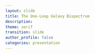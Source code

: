 ```yaml
---
layout: slide
title: The One-Loop Galaxy Bispectrum
description:
theme: serif
transition: slide
author_profile: false
categories: presentation
---
```


<style type="text/css">
  .reveal .slides {
        margin-top: -.1em;
        text-align: left; }      
  .reveal {
        font-size: 26px; }
  .reveal h1 {
        font-size: 2.5em; }
  .reveal h2 {
        font-size: 1.75em; }
  .reveal h3 {
        font-size: 1.25em;
        text-transform: none; }
  .reveal h4 {
        font-size: 1.em; }
}
</style>

<style>
  .column {
      float: left;
      width: 50%;
  }

  .row:after {
      content: "";
      display: table;
      clear: both;
  }
  .verticalLine {
    border-left: thick solid #ff0000;
  }
</style>

<!-- <script>
	var link = document.createElement( 'link' );
	link.rel = 'stylesheet';
	link.type = 'text/css';
	link.href = window.location.search.match( /print-pdf/gi ) ? 'css/print/pdf.css' : 'css/print/paper.css';
	document.getElementsByTagName( 'head' )[0].appendChild( link );
</script> -->


<section data-markdown data-separator="^\n---\n$"
         data-separator-vertical="^\n--\n$"
         data-element-attributes="{_\s*?([^}]+?)}"
         data-separator-notes="^Note:"             >
<script type="text/template">
<!-- {_style="text-align: center"}-->
<br>
<!-- # The Galaxy Bispectrum -->
<img src="/presentations/title.png", style="background:none; border:none; box-shadow:none;"/>

<br><br>

### Alexander Eggemeier
<img src="/presentations/sussex_logo_blue.png", style="width:125px; background:none; border:none; box-shadow:none;"/>

with Roman Scoccimarro & Robert E. Smith

---


<!-- .slide: data-background-color="#1a3f8b"-->
<!-- {_style="text-align: center"}-->
# <span style="color:#f0f1eb"> <b>Motivation</b> </span>

---

<!-- {_style="text-align: center"}-->
# Clustering Measures

<br>
**Two-point statistics** $\quad \quad \quad \quad \quad \quad$ **Three-point statistics**
<img src="/presentations/millennium_arrows.png", style="border:none; background:none; box-shadow:none; width:2000px; height:200px"/>
<p style="margin-top: -20px">
</p>

`$\text{density field: } \hspace{0.3em} \delta(\boldsymbol{x}) = \frac{n(\boldsymbol{x})-\bar{n}}{\bar{n}}
  \hspace{0.3em} \overset{\mathrm{FT}}{\longleftrightarrow} \hspace{0.3em} \delta(\boldsymbol{k})$`

<p>
  <hr style="height:1.5em; visibility:hidden;"/>
</p>

<div style="position:relative"><!-- {_style="text-align: left"}-->
  <span class="fragment fade-in" style="position:absolute; margin-left: auto; margin-right: auto; left: 0; right: 0; top:5;" data-fragment-index="3">
    `
    $
    \definecolor{blue}{RGB}{81,167,249}
    \definecolor{yellow}{RGB}{245,211,40}
    \langle \delta(\boldsymbol{k})\,\delta(\boldsymbol{k}')\rangle = (2\pi)^3 \fcolorbox{blue}{}{$P(k)$} \delta_D(\boldsymbol{k}+\boldsymbol{k}')
    $
    `
  </span>
  <span class="fragment fade-in" style="position:absolute; margin-left: auto; margin-right: auto; left: 40; right: 0; margin-top:20;" data-fragment-index="3">
    `
    $
    \langle \delta(\boldsymbol{k}_1)\,\delta(\boldsymbol{k}_2)\,\delta(\boldsymbol{k}_3)\rangle = (2\pi)^3 \fcolorbox{yellow}{}{$B(k_1,k_2,k_3)$} \\ \hspace{9em}\times\,\delta_D(\boldsymbol{k}_1+\boldsymbol{k}_2+\boldsymbol{k}_3)
    $
    `
  </span>
</div>

Note:
- to extract physics from LSS we measure statistics (don't know the initial conditions)

---

<!-- {_style="text-align: center"}-->
<!-- .slide: data-transition="slide-in fade-out"-->
# Why Go Beyond $P(k)$?

### I) The observed density field is <span style="color:red">non-Gaussian</span>


<div style="font-size:98%" class="fragment" data-fragment-index="1">
`
$$
\hspace{-0.55em}\substack{\text{If $\delta$ is} \\ \text{Gaussian}} \, \rightarrow \, {\cal P}(\delta_1,\dots,\delta_N) \propto \exp{\left[-\frac{1}{2}(\delta_1,\dots,\delta_N) C^{-1}\left(\begin{array}{c} \delta_1 \\ \vdots \\ \delta_N \end{array}\right)\right]},\;
C \equiv \left(\begin{array}{ccc} \sigma^2 & \xi_{12} & \cdots \\ \xi_{21} & \sigma^2 & \cdots \\ \vdots & \vdots & \ddots \end{array}\right)
$$
`
</div>


<img class="fragment" data-fragment-index="2" src="/presentations/pdf01.png", style="width:430px; background:none; border:none; box-shadow:none; float:left"/>

<div class="fragment" data-fragment-index="2"><!-- {_style="text-align: left"}-->
  <br><br>
  Non-linear evolution, e.g.:
  `
  $$
  \frac{\partial \delta(\boldsymbol{x},\tau)}{\partial \tau} + \boldsymbol{\nabla} \cdot \Big[\Big(1+\color{red}\delta(\boldsymbol{x},\tau)\color{black}\Big)\color{red}u(\boldsymbol{x},\tau)\color{black}\Big] = 0
  $$
  `
</div>
<br>
<div class="fragment" data-fragment-index="3"><!-- {_style="text-align: left"}-->
  Galaxy bias:
  `
  $$
  \delta_g(\boldsymbol{x}) = b_1\,\delta(\boldsymbol{x}) + b_2\,\color{red}\delta(\boldsymbol{x})^2\color{black} + \ldots
  $$
  `
</div>

---

<!-- {_style="text-align: center"}-->
<!-- .slide: data-transition="fade-in slide-out"-->
# Why Go Beyond $P(k)$?

### I) The observed density field is <span style="color:red">non-Gaussian</span>


<div style="font-size:98%">
`
$$
\hspace{-0.55em}\substack{\text{If $\delta$ is} \\ \text{Gaussian}} \, \rightarrow \, {\cal P}(\delta_1,\dots,\delta_N) \propto \exp{\left[-\frac{1}{2}(\delta_1,\dots,\delta_N) C^{-1}\left(\begin{array}{c} \delta_1 \\ \vdots \\ \delta_N \end{array}\right)\right]},\;
C \equiv \left(\begin{array}{ccc} \sigma^2 & \xi_{12} & \cdots \\ \xi_{21} & \sigma^2 & \cdots \\ \vdots & \vdots & \ddots \end{array}\right)
$$
`
</div>


<img src="/presentations/pdf02.png", style="width:430px; background:none; border:none; box-shadow:none; float:left"/>

<div><!-- {_style="text-align: left"}-->
  <br><br>
  Non-linear evolution, e.g.:
  `
  $$
  \frac{\partial \delta(\boldsymbol{x},\tau)}{\partial \tau} + \boldsymbol{\nabla} \cdot \Big[\Big(1+\color{red}\delta(\boldsymbol{x},\tau)\color{black}\Big)\color{red}u(\boldsymbol{x},\tau)\color{black}\Big] = 0
  $$
  `
</div>
<br>
<div><!-- {_style="text-align: left"}-->
  Galaxy bias:
  `
  $$
  \delta_g(\boldsymbol{x}) = b_1\,\delta(\boldsymbol{x}) + b_2\,\color{red}\delta(\boldsymbol{x})^2\color{black} + \ldots
  $$
  `
</div>

---

<!-- {_style="text-align: center"}-->
# Why Go Beyond $P(k)$?

### II) Breaking parameter <span style="color:red">degeneracies</span>

<br>

<div><ul>
 <li> between _bias_ and _amplitude of fluctuations_  $\,$ [<span style="color:DarkTurquoise">Fry '94, Verde+ '98, ... </span>] </li>
</ul></div> <!-- {_style="text-align: left"}-->
<p>
`
$$
\begin{align}
\text{Power spectrum: } \quad &P_{\text{g}} \sim b_1^2\,\sigma_8^2 \\[1em]
\text{Bispectrum: } \quad &B_{\text{g}} \sim \left[b_1^3\,\sigma_8^4\right] +  \left[b_1^2\,b_2\,\sigma_8^4\right] + \ldots
\end{align}
$$
`
</p> <!-- {_style="text-align: center"}-->

<div><ul>
 <li> between _growth rate_ and _amplitude of fluctuations_ $\quad\quad\quad\quad\quad\quad\quad\quad\quad\quad\quad\quad$ [<span style="color:DarkTurquoise">Scoccimarro+ '99, Gil-Marin+ '14/15, ... </span>] </li>
</ul></div> <!-- {_style="text-align: left"}-->
<p>
`
$$
\begin{align}
\hspace{-8em}\text{Power spectrum: } \quad &P_{\text{g}} \sim f^2\,\sigma_8^2 \\[1em]
\text{Bispectrum: } \quad &B_{\text{g}} \sim \left[f^3 + \ldots \right]\sigma_8^4
\end{align}
$$
`
</p>

---

<!-- {_style="text-align: center"}-->
# Why Go Beyond $P(k)$?

### III) <span style="color:red">Cosmic variance limit</span> is approaching [<span style="color:DarkTurquoise">Dore+ '14</span>]

<img src="/presentations/spherex2.png", style="width:680px; background:none; border:none; box-shadow:none;"/>

---

<!-- .slide: data-transition="slide-in none-out"-->
# The Challenges <!-- {_style="text-align: center"}-->

<ul>
  <li style="border:3px; border-style:solid; border-color:#f0f1eb; padding: 5px; padding-left: 20px">
    <p><b>Accurate covariance matrices for large data sets</b></p>

    <p>Bispectrum number of triangles scales as `$N_{\Delta} \sim \left(k_{\text{max}}/\Delta k\right)^3$` [power spectrum bins:
    `$\sim k_{\text{max}}/\Delta k$`]. The number of simulations to estimate `$C_B$` must be _larger_ then
    `$N_{\Delta}$ $\rightarrow\,{\cal O}(10^4)$`.</p>
  </li>
  <li style="border:3px; border-style:solid; border-color:#f0f1eb; padding: 5px; padding-left: 20px">
    <p><b>Complexity of theoretical modelling</b></p>

    <p>_Non-linear evolution_, _galaxy biasing_, _redshift space distortions_ are much harder to model for the bispectrum than for the
    power spectrum.</p>
  </li>
  <li style="border:3px; border-style:solid; border-color:#f0f1eb; padding: 5px; padding-left: 20px">
    <p><b>Observational systematics</b></p>

    <p>Survey geometry (window functions), fiber collisions, ...</p>
  </li>
</ul>

---

<!-- .slide: data-transition="fade-in slide-out"-->
# The Challenges <!-- {_style="text-align: center"}-->

<ul>
  <li style="border:3px; border-style:solid; border-color:#f0f1eb; padding: 5px; padding-left: 20px">
    <p><b>Accurate covariance matrices for large data sets</b></p>

    <p>Bispectrum number of triangles scales as `$N_{\Delta} \sim \left(k_{\text{max}}/\Delta k\right)^3$` [power spectrum bins:
    `$\sim k_{\text{max}}/\Delta k$`]. The number of simulations to estimate `$C_B$` must be _larger_ then
    `$N_{\Delta}$ $\rightarrow\,{\cal O}(10^4)$`.</p>
  </li>
  <li style="border:3px; border-style:solid; border-color:red; padding: 5px; padding-left: 20px">
    <p><b>Complexity of theoretical modelling</b></p>

    <p>_Non-linear evolution_, _galaxy biasing_, _redshift space distortions_ are much harder to model for the bispectrum than for the
    power spectrum.</p>
  </li>
  <li style="border:3px; border-style:solid; border-color:#f0f1eb; padding: 5px; padding-left: 20px">
    <p><b>Observational systematics</b></p>

    <p>Survey geometry (window functions), fiber collisions, ...</p>
  </li>
</ul>

---

<!-- .slide: data-background-color="#1a3f8b"-->
<!-- {_style="text-align: center"}-->
# <span style="color:#f0f1eb"> <b>Introduction to Galaxy Bias</b> </span>

---

<!-- .slide: data-transition="slide-in fade-out" data-background-image="/presentations/pop_day.png"-->

---

<!-- .slide: data-transition="fade-in slide-out" data-background-image="/presentations/pop_night.png"-->

---

<!-- {_style="text-align: center"}-->
# The First Detection

<img src="/presentations/bias_peebles_hauser.png", style="position:relative; top:-35px; height:610px; background:none; border:none; box-shadow:none;"/>

<div style="position: absolute; top: 26em; left: 20.5em; width: 400px; height: 150px;">
[<span style="color:DarkTurquoise">Peebles & Hauser '74</span>]
</div>


---

# The Modelling Perspective <!-- {_style="text-align: center"}-->

<ul>
  <li>
    goal of **Perturbation Theory (PT)**: expand nonlinear (evolved) density in increasing powers of linear (initial) matter density `$\delta^{(1)}(\boldsymbol{k})$`:
    <p>
      `
      $$
      \delta(\boldsymbol{k}) = \sum_n \delta^{(n)}(\boldsymbol{k})\,, \hspace{1em} \mathrm{where} \hspace{0.5em} \delta^{(n)}(\boldsymbol{k}) \sim \int {\cal K}(\boldsymbol{k}_1,\ldots,\boldsymbol{k}_n)\,\delta^{(1)}(\boldsymbol{k}_1) \cdots \delta^{(1)}(\boldsymbol{k}_n)
      $$
      `
    </p>
    <p><span style="color:red"> <b>Assumption:</b> `$\delta^{(1)}$` is Gaussian </span></p> <!-- {_style="text-align: center"}-->
  </li>
  <li>
    <p class="fragment"> use linear power spectrum as building block to construct observables:
      `
      $$
      \begin{align}
      \\[0.1em]
      \Rightarrow \hspace{1em} P(k) &= \underbrace{P_{\mathrm{tree}}(k)}_{\langle\delta^{(1)}\delta^{(1)}\rangle} \hspace{0.3em} + \underbrace{P_{\mathrm{1-loop}}(k)}_{\langle\delta^{(1)}\delta^{(3)}\rangle,\hspace{0.25em}\langle\delta^{(2)}\delta^{(2)}\rangle} + \ldots \\[1em]
      \Rightarrow \hspace{1em} B(k_1,k_2,k_3) &= \underbrace{B_{\mathrm{tree}}(k_1,k_2,k_3)}_{\langle\delta^{(1)}\delta^{(1)}\delta^{(2)}\rangle} \hspace{0.3em} + \underbrace{B_{\mathrm{1-loop}}(k_1,k_2,k_3)}_{\substack{\langle\delta^{(4)}\delta^{(1)}\delta^{(1)}\rangle,\hspace{0.25em}\langle\delta^{(3)}\delta^{(2)}\delta^{(1)}\rangle,\\ \langle\delta^{(2)}\delta^{(2)}\delta^{(2)}\rangle}} + \ldots
      \end{align}
      $$
      `
    </p>
  </li>
</ul>


Note:
  - remember from previous slide: Gaussian means that all information is contained in the power spectrum

---

# The Modelling Perspective <!-- {_style="text-align: center"}-->

In the spirit of PT: need to relate galaxy density to matter density:
<span class="fragment" data-fragment-index="1"></span>
<p>
`
$$
\fragment{1}{\delta_g(\boldsymbol{x}) = b_1\,\delta(\boldsymbol{x})} \fragment{2}{+ \color{red} \frac{b_2}{2!}\,\delta^2(\boldsymbol{x}) \color{black}} \fragment{3}{+ \color{#1a3f8b} \gamma_2\,{\cal G}_2(\boldsymbol{x})} \fragment{2}{\color{black} + \color{red} \frac{b_3}{3!}\,\delta^3(\boldsymbol{x}) \color{black} + \ldots}
$$
`
</p>

<p>
  <hr style="height:0.2em; visibility:hidden;"/>
</p>

<ul>
  <li class="fragment" data-fragment-index="2">
    linear bias parameter: `$b_1$`, OK on large enough scales [Kaiser '84]
  </li>
  <p>
    <hr style="height:0.1em; visibility:hidden;"/>
  </p>
  <span style="color:red">
    <li class="fragment" data-fragment-index="3">
      local (Eulerian) bias expansion, depends only on matter density at <b>SAME</b> point in space [Fry & Gaztanaga '93]
    </li>
  </span>
  <p>
    <hr style="height:0.1em; visibility:hidden;"/>
  </p>
  <span style="color:#1a3f8b">
    <li class="fragment" data-fragment-index="4">
      galaxy density should depend on <b>ENVIRONMENT</b> $\rightarrow$ bias due to tidal field [McDonald & Roy '09, Chan+ '12, Baldauf+ '12]
    </li>
  </span>
</ul>

---

<!-- .slide: data-transition="slide-in fade-out"-->
<!-- {_style="text-align: center"}-->
# The State of the Art

<img src="/presentations/bspec_BOSSlike_nomodel.png", style="position:relative; top:-35px; height:610px; background:none; border:none; box-shadow:none;"/>

---

<!-- .slide: data-transition="fade-in slide-out"-->
<!-- {_style="text-align: center"}-->
# The State of the Art

<img src="/presentations/bspec_BOSSlike.png", style="position:relative; top:-35px; height:610px; background:none; border:none; box-shadow:none;"/>

---

<!-- .slide: data-transition="slide-in fade-out"-->
<!-- {_style="text-align: center"}-->
# The State of the Art

<img src="/presentations/contours_BOSSlike_kmax0p1.png", style="position:relative; top:-35px; height:610px; background:none; border:none; box-shadow:none; float:right"/>

<div style="position: absolute; top: 5em; left: 0.em; width: 350px; height: 600px;">
  <h3> Model Assumptions: </h3>
  <ul>
    <li>
      full galaxy power spectrum to 1-loop order, <br> 1-loop matter bispectrum + <b>tree-level bias</b>
    </li>
    <p></p>
    <li class="fragment" data-fragment-index="2">
      local <b>Lagrangian</b> bias
      <p>
        `
        $$
        \Rightarrow \hspace{0.5em} \gamma_2 = -\frac{2}{7} (b_1-1)
        $$
        `
      </p>
    </li>
    <li class="fragment" data-fragment-index="3">
      treatment of noise:
      <p>
        `
        $$
        P_{\mathrm{noise}} = \epsilon_0\,P_{\mathrm{Poisson}} \\
        B_{\mathrm{noise}} = \epsilon_0\,B_{\mathrm{Poisson}}
        $$
        `
      </p>
    </li>
  </ul>
</div>

---

<!-- .slide: data-transition="fade-in fade-out"-->
<!-- {_style="text-align: center"}-->
# The State of the Art

<img src="/presentations/contours_BOSSlike_kmax0p15.png", style="position:relative; top:-35px; height:610px; background:none; border:none; box-shadow:none; float:right"/>

<div style="position: absolute; top: 5em; left: 0.em; width: 350px; height: 600px;">
  <h3> Model Assumptions: </h3>
  <ul>
    <li>
      full galaxy power spectrum to 1-loop order, <br> 1-loop matter bispectrum + <b>tree-level bias</b>
    </li>
    <p></p>
    <li>
      local <b>Lagrangian</b> bias
      <p>
        `
        $$
        \Rightarrow \hspace{0.5em} \gamma_2 = -\frac{2}{7} (b_1-1)
        $$
        `
      </p>
    </li>
    <li>
      treatment of noise:
      <p>
        `
        $$
        P_{\mathrm{noise}} = \epsilon_0\,P_{\mathrm{Poisson}} \\
        B_{\mathrm{noise}} = \epsilon_0\,B_{\mathrm{Poisson}}
        $$
        `
      </p>
    </li>
  </ul>
</div>

---

<!-- .slide: data-transition="fade-in slide-out"-->
<!-- {_style="text-align: center"}-->
# The State of the Art

<img src="/presentations/contours_BOSSlike_kmax0p2.png", style="position:relative; top:-35px; height:610px; background:none; border:none; box-shadow:none; float:right"/>

<div style="position: absolute; top: 5em; left: 0.em; width: 350px; height: 600px;">
  <h3> Model Assumptions: </h3>
  <ul>
    <li>
      full galaxy power spectrum to 1-loop order, <br> 1-loop matter bispectrum + <b>tree-level bias</b>
    </li>
    <p></p>
    <li>
      local <b>Lagrangian</b> bias
      <p>
        `
        $$
        \Rightarrow \hspace{0.5em} \gamma_2 = -\frac{2}{7} (b_1-1)
        $$
        `
      </p>
    </li>
    <li>
      treatment of noise:
      <p>
        `
        $$
        P_{\mathrm{noise}} = \epsilon_0\,P_{\mathrm{Poisson}} \\
        B_{\mathrm{noise}} = \epsilon_0\,B_{\mathrm{Poisson}}
        $$
        `
      </p>
    </li>
  </ul>
</div>

---

<!-- .slide: data-background-color="#1a3f8b"-->
<!-- {_style="text-align: center"}-->
# <span style="color:#f0f1eb"> <b>Taking Galaxy Bias <br> to the Next Order</b> </span>

---

<!-- .slide: data-background-color="#1a3f8b"-->
<!-- {_style="text-align: center"}-->
<ol type="1" style="color:#f0f1eb; font-size:150%">
  <li>
    all <b>large-scale effects</b> due to galaxy evolution can be captured order by order in perturbation theory
  </li>
  <hr style="height:3.5em; visibility:hidden;"/>
  <li>
    renormalization of bias parameters can be easily dealt with in the <b>multi-point propagator formalism</b>
  </li>
</ol>

---

<!-- {_style="text-align: center"}-->
# Generalizing the Bias Expansion

<hr style="height:3.5em; visibility:hidden;"/>

<div style="font-size: 240%">
  <p>
    `
    $$
    \color{#1a3f8b}\delta_g(\boldsymbol{x},\tau) = \color{black}\underbrace{\color{#1a3f8b}F_g\left[\Phi(\boldsymbol{y},\tau=0)\right]}\color{#1a3f8b}(\boldsymbol{x},\tau)
    $$
    `
  </p>
</div>

<div style="position: absolute; top: 14em; left: 15.5em; width: 300px; height: 600px;">
  <b>functional</b> of initial potential perturbations $\Phi$
</div>

<hr style="height:7em; visibility:hidden;"/>

<p>
  <h2 class="fragment" data-fragment-index="2">... too complicated!!</h2>
</p>


---

# Spacetime Spaghettis <!-- {_style="text-align: center"}-->

<img src="/presentations/spaghetti.png", style="position:relative; top:-35px; left:8em; height:610px; background:none; border:none; box-shadow:none;"/>

<div style="position: absolute; top: 8em; left: 2em; width: 550px; height: 200px;">
  Galaxy formation is fairly **local** in space <br> (on scales $r \gg R_*$) ...
</div>

<div style="position: absolute; top: 18em; left: 20em; width: 480px; height: 200px;">
  ... but pretty **nonlocal** in time (of the order $\,\sim\,H^{-1}$)! <br><br>
  $\rightarrow \hspace{0.5em}$ must depend on entire fluid <br> $\hspace{1.6em}$ flow $\boldsymbol{x}_{\mathrm{fl}}(\tau')$
</div>

---

# What does a local observer see? <!-- {_style="text-align: center"}-->

<div style="border:5px solid #f5d328; padding:10px; border-radius:8px">
  <b>Equivalence Principle: </b> The leading locally observable effect is given by <span style="display:inline-block; width:10.3em;"></span> SECOND derivatives of the metric tensor, `$\partial_i \partial_j\,\Phi \equiv \nabla_{ij}\,\Phi$`
</div>

<p>
  `
  $$
  \\[0.5em]
  \Rightarrow \hspace{0.5em} \color{#1a3f8b}\delta_g(\boldsymbol{x},\tau) = F_g\Big[\nabla_{ij}\,\Phi(\boldsymbol{x}_{\mathrm{fl}}(\tau'))\Big](\boldsymbol{x},\tau)
  $$
  `
</p>

<hr style="height:0.15em; visibility:hidden;"/>

<p class="fragment" data-fragment-index="1">
  Dependence on fluid trajectory <b>equivalent</b> with series of (convective) derivatives:
  `
  $$
  \nabla_{ij}\,\Phi(\boldsymbol{x}_{\mathrm{fl}}(\tau')),\, \text{all } \tau' \leq \tau \hspace{0.6em} \Leftrightarrow \hspace{0.6em}
  \nabla_{ij}\,\Phi(\boldsymbol{x},\tau),\, \underbrace{\frac{\text{d}}{\text{d}\tau}\nabla_{ij}\,\Phi(\boldsymbol{x},\tau),\,\ldots}
  $$
  `
</p>

<div style="position: absolute; top: 17.3em; left: 17.5em; width: 550px; height: 200px;" class="fragment" data-fragment-index="1">
  only <b>finite</b> number of linearly independent <br> derivatives at each order in PT
</div>


<hr style="height:2em; visibility:hidden;"/>

<p class="fragment" data-fragment-index="2">
  $\rightarrow \hspace{0.3em}$ trade derivatives for dependency on <b>velocity potential</b>, `$\boldsymbol{v}(\boldsymbol{x},\tau) = \boldsymbol{\nabla} \Phi_v(\boldsymbol{x},\tau)$`
  <p class="fragment" data-fragment-index="2">
  `
  $$
  \\[0.5em]
  \Rightarrow \hspace{0.5em} \color{#1a3f8b}\delta_g(\boldsymbol{x},\tau) =  F_g\Bigg[\nabla_{ij}\,\Phi(\boldsymbol{x},\tau),\, \nabla_{ij}\,\Phi_v(\boldsymbol{x},\tau)\,;\,\tau\Bigg]
  $$
  `
  </p>
  <!-- $\rightarrow \hspace{1em}$ can replace dependency on `$\boldsymbol{x}_{\mathrm{fl}}(\tau')$` with series of derivatives `$\text{d}/\text{d}\tau$` -->
  <!-- `
  $$
  \\[0.5em]
  \text{So:} \hspace{0.5em} F_g\Big[\nabla_{ij}\,\Phi(\boldsymbol{x}_{\mathrm{fl}}(\tau'))\Big](\boldsymbol{x},\tau) \Leftrightarrow F_g\Bigg[\nabla_{ij}\,\Phi(\boldsymbol{x},\tau),\, \frac{\text{d}}{\text{d}\tau}\nabla_{ij}\,\Phi(\boldsymbol{x},\tau),\,\ldots\Bigg]
  $$
  ` -->
</p>  

Note:
  - final $\delta_g$ written only in terms of locally measurable terms
  - these are the only terms that can affect galaxy formation (to leading order in spatial derivatives)

--

<p>
  Let's consider a <b>single</b> contribution, `${\cal O}$`, to `$F_g$`:
    `
    $$
    \\[2em]
    \hspace{-3em}\int^{\tau} \text{d}\tau' f_{\cal O}(\tau,\tau')\,{\cal O}(\boldsymbol{x}_{\mathrm{fl}},\tau')
    \fragment{1}{= \Bigg[\int^{\tau} \text{d}\tau' f_{\cal O}(\tau,\tau') \Bigg]\,{\cal O}(\boldsymbol{x},\tau) \\
    \hspace{15.3em}+ \Bigg[\int^{\tau} \text{d}\tau' (\tau' - \tau) f_{\cal O}(\tau,\tau') \Bigg]\,\frac{\text{d}}{\text{d}\tau}{\cal O}(\boldsymbol{x},\tau) + \ldots}
    $$
    `
</p>  

---

# The Galileons <!-- {_style="text-align: center"}-->

<div style="border:5px solid #f5d328; padding:10px; border-radius:8px">
  <b> $\delta_g$ is a SCALAR quantity: </b> it must be independent under general coordinate $\hspace{10.6em}$ transformations
</div>

<hr style="height:0.5em; visibility:hidden;"/>

<p class="fragment" data-fragment-index="2">
  For a $3 \times 3$ tensor (such as `$\nabla_{ij}\Phi$`) there are three fundamental <b>invariants</b>:
  `
  $$
  \hspace{-6em}
  \begin{align}
    \\[0.1em]
    \left.\begin{array}{l}
      {\cal G}_1(\Phi) = \nabla^2\Phi = \delta \\
      {\cal G}_2(\Phi) = \Big(\nabla_{ij}\Phi\Big)^2 - \Big(\nabla^2\Phi\Big)^2 \\
      {\cal G}_3(\Phi) = \Big(\nabla^2\Phi\Big)^3 + 2 \nabla_{ij}\Phi\,\nabla_{jk}\Phi\,\nabla_{ki}\Phi - 3\Big(\nabla_{ij}\Phi\Big)^2\,\nabla^2\Phi
    \end{array}\right\}
  \end{align}
  $$
  `
  <!-- {\cal G}_1(\Phi) &= \nabla^2\Phi = \delta \\
  {\cal G}_2(\Phi) &= \Big(\nabla_{ij}\Phi\Big)^2 - \Big(\nabla^2\Phi\Big)^2 \\
  {\cal G}_3(\Phi) &= \Big(\nabla^2\Phi\Big)^3 + 2 \nabla_{ij}\Phi\,\nabla_{jk}\Phi\,\nabla_{ki}\Phi - 3\Big(\nabla_{ij}\Phi\Big)^2\,\nabla^2\Phi -->  

  <div style="position: absolute; top: 15.3em; left: 29.5em; width: 350px; height: 200px;" class="fragment" data-fragment-index="2">
    <b>Galileons!</b>
  </div>
</p>

<div style="color:red" class="fragment" data-fragment-index="3">
  <b>Conclusion: </b> all contributions to `$\delta_g$` can be written as linear independent `$\hspace{5.3em}$` combinations of `${\cal G}_{1/2/3}(\Phi)$` and `${\cal G}_{1/2/3}(\Phi_v)$`
</div>

<!-- style="border:5px solid red; padding:10px; border-radius:8px" -->

---

<!-- .slide: data-transition="slide-in fade-out"-->
# The Happy End <!-- {_style="text-align: center"}-->

<hr style="height:1em; visibility:hidden;"/>

<p style="border:2px solid black; padding:10px; border-radius:8px">
  `
  $$
  \begin{align}
  \delta_g(\boldsymbol{x}) &= b_1\,\delta(\boldsymbol{x}) \\
  &+\frac{b_2}{2}\,\delta^2(\boldsymbol{x}) + \gamma_2\,{\cal G}_2(\boldsymbol{x}|\Phi_v) \\
  &\fragment{1}{\hspace{0.23em}+\,\frac{b_3}{3!}\,\delta^3(\boldsymbol{x}) + \gamma_3^{\times}\,\delta(\boldsymbol{x})\,{\cal G}_2(\boldsymbol{x}|\Phi_v) + \gamma_3^-\,\underbrace{\Delta_3{\cal G}(\boldsymbol{x}|\Phi,\Phi_v)}_{=\,{\cal G}_2(\Phi_v)-{\cal G}_2(\Phi)} + \gamma_3\,{\cal G}_3(\boldsymbol{x}|\Phi_v)} \\
  &\fragment{2}{\hspace{0.23em}+\,\frac{b_4}{4!}\,\delta^4(\boldsymbol{x}) + \gamma_4^{(1)}\,\delta^2(\boldsymbol{x})\,{\cal G}_2(\boldsymbol{x}|\Phi_v) + \gamma_4^{(2)}\,\delta(\boldsymbol{x})\,\Delta_3{\cal G}(\boldsymbol{x}|\Phi,\Phi_v) + \ldots \, \text{(3 terms)} }
  \end{align}
  $$
  `
</p>

<hr style="height:2em; visibility:hidden;"/>

<div style="font-size:150%"> <!-- {_style="text-align: center"}-->
  <span style="color:#f0f1eb"> <b> NONE of these parameters are measurable!</b> </span>
</div>

---

<!-- .slide: data-transition="fade-in slide-out"-->
# The Happy End <!-- {_style="text-align: center"}-->

<hr style="height:1em; visibility:hidden;"/>

<p style="border:2px solid black; padding:10px; border-radius:8px">
  `
  $$
  \begin{align}
  \delta_g(\boldsymbol{x}) &= \color{red}b_1\color{black}\,\delta(\boldsymbol{x}) \\
  &+\frac{\color{red}b_2\color{black}}{2}\,\delta^2(\boldsymbol{x}) + \color{red}\gamma_2\color{black}\,{\cal G}_2(\boldsymbol{x}|\Phi_v) \\
  &+\frac{\color{red}b_3\color{black}}{3!}\,\delta^3(\boldsymbol{x}) + \color{red}\gamma_3^{\times}\color{black}\,\delta(\boldsymbol{x})\,{\cal G}_2(\boldsymbol{x}|\Phi_v) + \color{red}\gamma_3^-\color{black}\,\underbrace{\Delta_3{\cal G}(\boldsymbol{x}|\Phi,\Phi_v)}_{=\,{\cal G}_2(\Phi_v)-{\cal G}_2(\Phi)} + \color{red}\gamma_3\color{black}\,{\cal G}_3(\boldsymbol{x}|\Phi_v) \\
  &+\frac{\color{red}b_4\color{black}}{4!}\,\delta^4(\boldsymbol{x}) + \color{red}\gamma_4^{(1)}\color{black}\,\delta^2(\boldsymbol{x})\,{\cal G}_2(\boldsymbol{x}|\Phi_v) + \color{red}\gamma_4^{(2)}\color{black}\,\delta(\boldsymbol{x})\,\Delta_3{\cal G}(\boldsymbol{x}|\Phi,\Phi_v) + \ldots \, \text{(3 terms)}
  \end{align}
  $$
  `
</p>

<hr style="height:2em; visibility:hidden;"/>

<div style="font-size:150%"> <!-- {_style="text-align: center"}-->
  <span style="color:red"> <b> NONE of these parameters are measurable!</b> </span>
</div>

<div style="position: absolute; top: 1.65em; left: 11.5em; width: 350px; height: 200px;">
  <hr color="red" width="200em" size="7px">
</div>

---

<!-- {_style="text-align: center"}-->
# The Need for Renormalization

### Example: 1-Loop Galaxy Power Spectrum

<div style="font-size:150%">
  `
  $$
  \rightarrow \hspace{0.1em} P_g(k) = \underbrace{\Big(b_1^2 + \color{red}b_1\,b_3\,\sigma^2_{\Lambda}\color{black}\Big)}_{\substack{\sigma^2_{\Lambda}\,\sim\,\int^{\Lambda}_0 \text{d}q\,q^2\,P_L(q) \\ \hspace{-2em}\sim\,\log{\Lambda}}}\,P_L(k) + \ldots
  $$
  `
</div>

<div style="position: absolute; top: 15em; left: 7.5em; width: 500px; height: 200px;">
  `$\Lambda \equiv $` <b>arbitrary</b> cut-off scale, e.g. where you think PT is breaking down ...
</div>

<hr style="height:4em; visibility:hidden;"/>

<p class="fragment" data-fragment-index="1">
  <b>Solution:</b> define <span style="color:red">renormalized bias parameters</span>
  <p class="fragment" data-fragment-index="1">
    `
    $$
    \rightarrow \hspace{0.1em} b_1^R = b_1 + \frac{b_3}{2}\,\sigma_{\Lambda}^2 + \text{contributions from higher orders}
    $$
    `
  </p>
</p>

---

<!-- {_style="text-align: center"}-->
# The Gamma Expansion

<div style="border:5px solid #f5d328; padding:10px; border-radius:8px">
  <b>New idea: </b> Expand `$\delta_g$` in terms of (generalized) Hermite polynomials
</div>
[<span style="color:DarkTurquoise"> Szalay '88, Matsubara '95, Bernardeau+ '08 </span>]

<hr style="height:0.1em; visibility:hidden;"/>

<div class="row">
  <div class="column">
    <p style="font-size:85%">
      `
      $$
      \begin{align}
      \delta_g(\boldsymbol{k}) &= \Gamma_g^{(1)}(\boldsymbol{k})\,{\cal H}_1(\boldsymbol{k}) \\
      &\fragment{1}{\,+\, \Gamma_g^{(2)}(\boldsymbol{k}_1,\boldsymbol{k}_2)\, * \,{\cal H}_2(\boldsymbol{k}_1,\boldsymbol{k}_2)} \\
      &\fragment{2}{\,+\, \Gamma_g^{(3)}(\boldsymbol{k}_1,\boldsymbol{k}_2,\boldsymbol{k}_3)\, * \,{\cal H}_3(\boldsymbol{k}_1,\boldsymbol{k}_2,\boldsymbol{k}_3)} \\ &\fragment{2}{\,+\, \ldots}
      \end{align}
      $$
      `
    </p>
  </div>
  <div class="column">
    <div style="border-left:solid black">
    <p style="font-size:85%">
      `
      $$
      \begin{align}
      \hspace{0.2em}{\cal H}_1(\boldsymbol{k}) &\equiv \delta_L(\boldsymbol{k}) \\[0.5em]
      \fragment{1}{ {\cal H}_2(\boldsymbol{k}_1,\boldsymbol{k}_2)} &\fragment{1}{\,\equiv \delta_L(\boldsymbol{k}_1)\delta_L(\boldsymbol{k}_2) - \langle\delta_L(\boldsymbol{k}_1)\delta_L(\boldsymbol{k}_2)\rangle} \\[0.5em]
      \fragment{2}{ {\cal H}_3(\boldsymbol{k}_1,\boldsymbol{k}_2,\boldsymbol{k}_3)} &\fragment{2}{\,\equiv \delta_L(\boldsymbol{k}_1)\delta_L(\boldsymbol{k}_2)\delta_L(\boldsymbol{k}_3)} \\ &\fragment{2}{\,-\, \langle\delta_L(\boldsymbol{k}_1)\delta_L(\boldsymbol{k}_2)\rangle\,\delta_L(\boldsymbol{k}_3) - \text{cyc.}}
      \end{align}
      $$
      `
    </p>
    </div>
  </div>
</div>

<!-- {_style="text-align: left"}-->
<span class="fragment" data-fragment-index="1"></span>
<span class="fragment" data-fragment-index="2"></span>
<span class="fragment" data-fragment-index="3"></span>
<p class="fragment" data-fragment-index="4">
  Because of <b>orthogonality</b> of Hermite polynomials:
  <p class="fragment" data-fragment-index="4">
    `
    $$
    P_g(k) = \underbrace{\Big[\Gamma_g^{(1)}(\boldsymbol{k})\Big]^2}\,P_L(k) + 2 \int \text{d}^3q \underbrace{\Big[\Gamma_g^{(2)}(\boldsymbol{q},\boldsymbol{k}-\boldsymbol{q})\Big]^2}\,P_L(q)\,P_L(|\boldsymbol{k}-\boldsymbol{q}|)
    $$
    `
  </p>
  <div style="position: absolute; top: 22.7em; left: -0.4em; width: 500px; height: 200px;" class="fragment" data-fragment-index="4">
    <span style="color:red">renormalized!</span>
  </div>
  <div style="position: absolute; top: 22.7em; left: 13em; width: 500px; height: 200px;" class="fragment" data-fragment-index="4">
    <span style="color:red">renormalized!</span>
  </div>
</p>

---

<!-- .slide: data-transition="slide-in fade-out"-->
# I'm a (Multipoint) Propagator <!-- {_style="text-align: center"}-->

<p>
  `
  $$
  \color{red}(2\pi)^3\,\Gamma_g^{(n)}\,\delta_D(\boldsymbol{k}-\boldsymbol{k}_1 - \ldots - \boldsymbol{k}_n) = \Bigg<\frac{\partial^n\delta_g(\boldsymbol{k})}{\partial\delta_L(\boldsymbol{k}_1)\,\cdots\,\partial\delta_L(\boldsymbol{k}_n)}\Bigg>
  $$
  `
</p>

<hr>

E.g. first order Gamma: <!-- {_class="fragment" data-fragment-index="1"}-->

<p class="fragment" data-fragment-index="1">
  `
  $$
  \begin{align}
  \Gamma_g^{(1)}(\boldsymbol{k}) &= \underbrace{b_1 + \Bigg[\frac{34}{21}b_2 + \frac{1}{2}b_3 - \frac{4}{3}\gamma_3^{\times}\Bigg]\,\sigma_{\Lambda}^2}_{\large \rightarrow \hspace{0.5em} b_1^R}
  - \frac{8}{7}\gamma_3^{-} \int \text{d}^3q\,K(\boldsymbol{q},\boldsymbol{k}-\boldsymbol{q})\,K(\boldsymbol{q},\boldsymbol{k})\,P_L(q)
  \end{align}
  $$
  `
</p>

<p class="fragment" data-fragment-index="2">
  Unfortunately, <b>troublemaker</b> in second order Gamma:
  `
  $$
  \Gamma_g^{(2)}(\boldsymbol{k}_1,\boldsymbol{k}_2) \supset \underbrace{\int \text{d}^3q\,F_2(\boldsymbol{k}_1,\boldsymbol{q})\,F_2(\boldsymbol{k}_2,-\boldsymbol{q})\,P_L(q)}
  $$
  `
</p>

<div style="text-align:center; position: absolute; top: 22.5em; left: 8em; width: 800px; height: 200px;" class="fragment" data-fragment-index="2">
  `$\rightarrow \hspace{0.5em}$` contains terms dependent <b>and</b> independent of `$\Lambda$` <br>
  <span style="color:red"> HOW TO SEPARATE? </span>
</div>

---

<!-- .slide: data-transition="fade-in slide-out"-->
# I'm a (Multipoint) Propagator <!-- {_style="text-align: center"}-->

<p>
  `
  $$
  \color{red}(2\pi)^3\,\Gamma_g^{(n)}\,\delta_D(\boldsymbol{k}-\boldsymbol{k}_1 - \ldots - \boldsymbol{k}_n) = \Bigg<\frac{\partial^n\delta_g(\boldsymbol{k})}{\partial\delta_L(\boldsymbol{k}_1)\,\cdots\,\partial\delta_L(\boldsymbol{k}_n)}\Bigg>
  $$
  `
</p>

<hr>

<img src="/presentations/spaghetti.png", style="position:relative; top:-35px; left:0em; height:450px; background:none; border:none; box-shadow:none;"/>

<div style="position: absolute; top: 10em; left: 14em; width: 300px; height: 200px;">
  `$\displaystyle \Gamma_g^{(n)}(\boldsymbol{k}_1,\ldots\,;\tau)$`
</div>

<div style="position: absolute; top: 10em; left: 10.3em; width: 500px; height: 500px;">
<svg width="500" height="800">

    <defs>
        <marker id="arrow" markerWidth="13" markerHeight="13" refx="2" refy="6" orient="auto">
            <path d="M2,2 L2,11 L10,6 L2,2" style="fill:red;" />
        </marker>
    </defs>

    <path d="M-100,450 L150,100"
          style="stroke:red; stroke-width: 2.25px; fill: none;
                 marker-end: url(#arrow);"
    />

</svg>  
</div>

<div style="position: absolute; top: 24em; left: 6.3em; width: 300px; height: 200px;">
  `$\displaystyle \Gamma_g^{(n)}(\boldsymbol{k}_1,\ldots\,;\tau=0)$`
</div>

<div style="position: absolute; top: 15em; left: 17.5em; width: 500px; height: 100px;">
  <div style="border:5px solid #f5d328; padding:10px; border-radius:8px;">
    Compute `$\Gamma_g^{(n)}({\boldsymbol{k}_1,\ldots,\boldsymbol{k}_n})$` and identify renormalized bias parameters on <b>initial</b> time slice, then <b>evolve</b>!
  </div>
  <hr style="height:0.1em; visibility:hidden;"/>
  <div style="text-align:center">
    (can be automated symbolically in <code>mathematica</code>)
  </div>
</div>

---

<!-- .slide: data-background-color="#1a3f8b"-->
<!-- {_style="text-align: center"}-->
# <span style="color:#f0f1eb"> <b>The 1-loop Bispectrum <br> in Action</b> </span>

---

<!-- {_style="text-align: center"}-->
# The 1-loop Galaxy Bispectrum

<hr style="height:2.5em; visibility:hidden;"/>

<img src="/presentations/diagrams.png", style="position:relative; top:-35px; left:0em; width:1000px; background:none; border:none; box-shadow:none;"/>

<div style="position: absolute; top: 18em; left: 3.3em; width: 300px; height: 200px;" class="fragment" data-fragment-index="1">
  `
  $$
  \sim \Gamma_g^{(2)}\,\Gamma_g^{(1)}\,\Gamma_g^{(1)}\,P_L^2
  $$
  `
</div>

<div style="position: absolute; top: 18em; left: 13.8em; width: 300px; height: 200px;" class="fragment" data-fragment-index="1">
  `
  $$
  \sim \int \Big[\Gamma_g^{(2)}\Big]^3\,P_L^3
  $$
  `
</div>

<div style="position: absolute; top: 18em; left: 24.3em; width: 300px; height: 200px;" class="fragment" data-fragment-index="1">
  `
  $$
  \sim \int \Gamma_g^{(3)}\,\Gamma_g^{(2)}\,\Gamma_g^{(1)}\,P_L^3
  $$
  `
</div>

---

<!-- {_style="text-align: center"}-->
# An Inventory of the Model

<p>
  `
  $$
  \begin{align}
  B_g(k_1,k_2,k_3) &= \Big(b_1^R\Big)^3\,B_{\delta}(k_1,k_2,k_3) \\[0.2em] &\fragment{1}{\,+\, \Big(b_1^R\Big)^2\,\Big[b_2^R\,P_L(k_1)\,P_L(k_2) + 2\gamma_2^R\,K(\boldsymbol{k}_1,\boldsymbol{k}_2)\,P_L(k_1)\,P_L(k_2) + \text{cyc.}\Big]} \\[0.2em]
  &\fragment{2}{\,+\, \text{37 bias loop integrals}} \\[0.2em]
  &\fragment{3}{\,+\, \epsilon_0\,C_1 + \eta_0\,C_2\,\Big[P_L(k_1) + P_L(k_2) + P_L(k_3)\Big]}
  \end{align}
  $$
  `
</p>

<hr style="height:1em; visibility:hidden;"/>

<span class="fragment" data-fragment-index="1"></span>
<span class="fragment" data-fragment-index="2"></span>
<span class="fragment" data-fragment-index="3"></span>
<span class="fragment" data-fragment-index="4"></span>
<div class="fragment" data-fragment-index="5">
  <hr>
  <hr style="height:1em; visibility:hidden;"/>
  <ul>
    <li> 7 <b>free</b> bias parameters </li>
    <li> assume <b>local Lagrangian bias</b> for fourth order biases </li>
    <li> two <b>noise parameters</b> for `$B_g$`, one for `$P_g$`
  </ul>
</div>
<p style="color:red" class="fragment" data-fragment-index="6">
  `$\Rightarrow \hspace{0.3em}$` 10 free parameters for joint power spectrum and bispectrum analysis
</p>

---

<!-- .slide: data-transition="slide-in fade-out"-->
<!-- {_style="text-align: center"}-->
# Data. Finally!

<img src="/presentations/bspec_BOSSlike_1.png", style="position:relative; top:-35px; height:610px; background:none; border:none; box-shadow:none;"/>

---

<!-- .slide: data-transition="fade-in slide-out"-->
<!-- {_style="text-align: center"}-->
# Data. Finally!

<img src="/presentations/bspec_BOSSlike_2.png", style="position:relative; top:-35px; height:610px; background:none; border:none; box-shadow:none;"/>

---

<!-- .slide: data-transition="slide-in none-out"-->
<!-- {_style="text-align: center"}-->
<img src="/presentations/contours_Bggg_bincorr2_kmax0p1.png", style="position:relative; top:-35px; width:700px; background:none; border:none; box-shadow:none;"/>

<div style="position: absolute; top: 5em; left: 20em; width: 300px; height: 600px;">
  <h2>Constraints from Galaxy Bispectrum</h2>
</div>

---

<!-- .slide: data-transition="fade-in none-out"-->
<!-- {_style="text-align: center"}-->
<img src="/presentations/contours_Bggg_bincorr2_kmax0p15.png", style="position:relative; top:-35px; width:700px; background:none; border:none; box-shadow:none;"/>

<div style="position: absolute; top: 5em; left: 20em; width: 300px; height: 600px;">
  <h2>Constraints from Galaxy Bispectrum</h2>
</div>

---

<!-- .slide: data-transition="fade-in slide-out"-->
<!-- {_style="text-align: center"}-->
<img src="/presentations/contours_Bggg_bincorr2_kmax0p2.png", style="position:relative; top:-35px; width:700px; background:none; border:none; box-shadow:none;"/>

<div style="position: absolute; top: 5em; left: 20em; width: 300px; height: 600px;">
  <h2>Constraints from Galaxy Bispectrum</h2>
</div>

---

<!-- .slide: data-transition="slide-in fade-out"-->
<!-- {_style="text-align: center"}-->
# Combined Constraints


<img src="/presentations/contours_pk+Bggg_bincorr2_kmax0p1.png", style="position:relative; top:-35px; width:600px; background:none; border:none; box-shadow:none;"/>

---

<!-- .slide: data-transition="fade-in fade-out"-->
<!-- {_style="text-align: center"}-->
# Combined Constraints


<img src="/presentations/contours_pk+Bggg_bincorr2_kmax0p15.png", style="position:relative; top:-35px; width:600px; background:none; border:none; box-shadow:none;"/>

---

<!-- {_style="text-align: center"}-->
<!-- .slide: data-transition="fade-in slide-out"-->
# Combined Constraints

<img src="/presentations/contours_pk+Bggg_bincorr2_kmax0p20.png", style="position:relative; top:-35px; width:600px; background:none; border:none; box-shadow:none;"/>

<div style="position: absolute; top: 11em; left: 18em; width: 300px; height: 600px;" class="fragment">
  <h2>It works!</h2>
</div>


---

<!-- .slide: data-background-color="#1a3f8b"-->
<!-- {_style="text-align: center"}-->
# <span style="color:#f0f1eb"> <b>Summary and Outlook</b> </span>

---

<!-- {_style="text-align: center"}-->
# Conclusions

<hr style="height:1em; visibility:hidden;"/>
<ul>
  <li>
    bispectrum contains a lot of extra information, <b>inaccessible</b> to <br> the power spectrum <br>
    `$\hspace{0.5em} \rightarrow \hspace{0.3em}$` extraction requires <b>reliable</b> model on small scales
  </li>
  <hr style="height:0.5em; visibility:hidden;"/>
  <li>
    galaxy bias can be incorporated into perturbative schemes <br> `$\hspace{0.5em} \rightarrow \hspace{0.3em}$`
    <b>multipoint propagators</b> greatly facilitate computation <br> <span style="color:#f0f1eb">`$\hspace{0.5em} \rightarrow \hspace{0.3em}$`</span>  of renormalized bias parameters
  </li>
  <hr style="height:0.5em; visibility:hidden;"/>
  <li>
    inclusion of bias loops and correct treatment of noise <br> makes $P_g$ and $B_g$ <b>CONSISTENT</b>
  </li>
</ul>


---

<!-- {_style="text-align: center"}-->
# Some Future Directions

<hr style="height:1em; visibility:hidden;"/>
<ul>
  <li>
    What about <b>spatial non-locality</b>? `$\hspace{0.5em} \rightarrow \hspace{0.3em}$` higher derivatives:
    <p>
      `
      $$
      \Rightarrow \hspace{0.5em} 1) \hspace{0.2em} \nabla^2\delta^{(2)}\,, \hspace{1em} 2) \hspace{0.2em} \nabla^2{\cal G}_2\,, \hspace{1em} 3) \hspace{0.2em} \nabla^2\Big(\delta^{(1)}\Big)^2\,, \hspace{1em} 4) \hspace{0.2em} \Big(\boldsymbol{\nabla}\delta^{(1)}\Big)^2
      $$
      `
    </p>
    Also need to include EFT and additional noise parameters: <br> 8 new <b>free parameters in total!</b>
  </li>
  <hr style="height:0.5em; visibility:hidden;"/>
  <li>
    Which loop corrections are actually <b>necessary</b>?
  </li>
  <hr style="height:0.5em; visibility:hidden;"/>
  <li>
    Can we <b>fix a subset</b> of the bias parameters? <br>
    `$\hspace{0.5em} \rightarrow \hspace{0.3em}$` local Lagrangian bias <br>
    `$\hspace{0.5em} \rightarrow \hspace{0.3em}$` universal bias relations
  </li>  
</ul>

--

<!-- {_style="text-align: center"}-->
# Some Future Directions

<img src="/presentations/contours_Bggg_looptree_kmax0p2.png", style="position:relative; top:-35px; width:600px; background:none; border:none; box-shadow:none;"/>




</script>
</section>


 <!-- &emsp; -->
